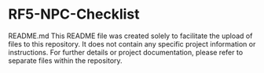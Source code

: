 # RF5-NPC-Checklist
README.md
This README file was created solely to facilitate the upload of files to this repository. It does not contain any specific project information or instructions.
For further details or project documentation, please refer to separate files within the repository.
